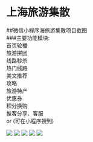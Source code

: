 # 上海旅游集散
##微信小程序海旅游集散项目截图
<br/>
###主要功能模块:
<br/>
  首页轮播
  <br/>
  旅游拼团
  <br/>
  线路秒杀
  <br/>
  热门线路<br/>
  美文推荐<br/>
  攻略<br/>
  旅游特产<br/>
  优惠券<br/>
  积分换购<br/>
  推客分享、客服<br/>
  or (可在小程序搜到)<br/>
  
![](https://github.com/hzlshen/WeChatMall/blob/master/lvyou/lvyou1.jpg)
![](https://github.com/hzlshen/WeChatMall/blob/master/lvyou/lvyou2.jpg)
![](https://github.com/hzlshen/WeChatMall/blob/master/lvyou/lvyou3.jpg)
![](https://github.com/hzlshen/WeChatMall/blob/master/lvyou/lvyou4.png)
![](https://github.com/hzlshen/WeChatMall/blob/master/lvyou/lvyou5.jpg)
